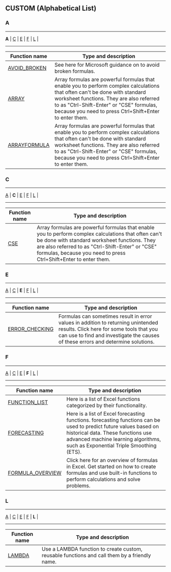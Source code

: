 ## CUSTOM (Alphabetical List) 

### A
---

**A**
|
[C](/r/excel/wiki/decronym/custom_alphabetical#wiki_c)
|
[E](/r/excel/wiki/decronym/custom_alphabetical#wiki_e)
|
[F](/r/excel/wiki/decronym/custom_alphabetical#wiki_f)
|
[L](/r/excel/wiki/decronym/custom_alphabetical#wiki_l)
|


---
| Function name                                                                                                              | Type and description                                                                                                                                                                                                                                                          |
| -------------------------------------------------------------------------------------------------------------------------- | ----------------------------------------------------------------------------------------------------------------------------------------------------------------------------------------------------------------------------------------------------------------------------- |
| [AVOID_BROKEN](https://support.office.com/en-us/article/How-to-avoid-broken-formulas-8309381d-33e8-42f6-b889-84ef6df1d586) | See here for Microsoft guidance on to avoid broken formulas.                                                                                                                                                                                                                  |
| [ARRAY](https://support.office.com/en-gb/article/Create-an-array-formula-e43e12e0-afc6-4a12-bc7f-48361075954d)             | Array formulas are powerful formulas that enable you to perform complex calculations that often can't be done with standard worksheet functions. They are also referred to as "Ctrl-Shift-Enter" or "CSE" formulas, because you need to press Ctrl+Shift+Enter to enter them. |
| [ARRAYFORMULA](https://support.office.com/en-gb/article/Create-an-array-formula-e43e12e0-afc6-4a12-bc7f-48361075954d)      | Array formulas are powerful formulas that enable you to perform complex calculations that often can't be done with standard worksheet functions. They are also referred to as "Ctrl-Shift-Enter" or "CSE" formulas, because you need to press Ctrl+Shift+Enter to enter them. |

### C
---

[A](/r/excel/wiki/decronym/custom_alphabetical#wiki_a)
|
**C**
|
[E](/r/excel/wiki/decronym/custom_alphabetical#wiki_e)
|
[F](/r/excel/wiki/decronym/custom_alphabetical#wiki_f)
|
[L](/r/excel/wiki/decronym/custom_alphabetical#wiki_l)
|


---
| Function name                                                                                                | Type and description                                                                                                                                                                                                                                                          |
| ------------------------------------------------------------------------------------------------------------ | ----------------------------------------------------------------------------------------------------------------------------------------------------------------------------------------------------------------------------------------------------------------------------- |
| [CSE](https://support.office.com/en-gb/article/Create-an-array-formula-e43e12e0-afc6-4a12-bc7f-48361075954d) | Array formulas are powerful formulas that enable you to perform complex calculations that often can't be done with standard worksheet functions. They are also referred to as "Ctrl-Shift-Enter" or "CSE" formulas, because you need to press Ctrl+Shift+Enter to enter them. |

### E
---

[A](/r/excel/wiki/decronym/custom_alphabetical#wiki_a)
|
[C](/r/excel/wiki/decronym/custom_alphabetical#wiki_c)
|
**E**
|
[F](/r/excel/wiki/decronym/custom_alphabetical#wiki_f)
|
[L](/r/excel/wiki/decronym/custom_alphabetical#wiki_l)
|


---
| Function name                                                                                                                                   | Type and description                                                                                                                                                                                              |
| ----------------------------------------------------------------------------------------------------------------------------------------------- | ----------------------------------------------------------------------------------------------------------------------------------------------------------------------------------------------------------------- |
| [ERROR_CHECKING](https://support.office.com/en-us/article/Use-error-checking-to-detect-errors-in-formulas-4d4c160b-8d9a-45f1-bec7-75f4b90045f8) | Formulas can sometimes result in error values in addition to returning unintended results. Click here for some tools that you can use to find and investigate the causes of these errors and determine solutions. |

### F
---

[A](/r/excel/wiki/decronym/custom_alphabetical#wiki_a)
|
[C](/r/excel/wiki/decronym/custom_alphabetical#wiki_c)
|
[E](/r/excel/wiki/decronym/custom_alphabetical#wiki_e)
|
**F**
|
[L](/r/excel/wiki/decronym/custom_alphabetical#wiki_l)
|


---
| Function name                                                                                                                   | Type and description                                                                                                                                                                                                                      |
| ------------------------------------------------------------------------------------------------------------------------------- | ----------------------------------------------------------------------------------------------------------------------------------------------------------------------------------------------------------------------------------------- |
| [FUNCTION_LIST](https://support.office.com/en-us/article/Excel-functions-by-category-5f91f4e9-7b42-46d2-9bd1-63f26a86c0eb)      | Here is a list of Excel functions categorized by their functionality.                                                                                                                                                                     |
| [FORECASTING](https://support.office.com/en-us/article/Forecasting-functions-897a2fe9-6595-4680-a0b0-93e0308d5f6e)              | Here is a list of Excel forecasting functions. forecasting functions can be used to predict future values based on historical data. These functions use advanced machine learning algorithms, such as Exponential Triple Smoothing (ETS). |
| [FORMULA_OVERVIEW](https://support.office.com/en-us/article/Overview-of-formulas-in-Excel-ecfdc708-9162-49e8-b993-c311f47ca173) | Click here for an overview of formulas in Excel. Get started on how to create formulas and use built-in functions to perform calculations and solve problems.                                                                             |

### L
---

[A](/r/excel/wiki/decronym/custom_alphabetical#wiki_a)
|
[C](/r/excel/wiki/decronym/custom_alphabetical#wiki_c)
|
[E](/r/excel/wiki/decronym/custom_alphabetical#wiki_e)
|
[F](/r/excel/wiki/decronym/custom_alphabetical#wiki_f)
|
**L**
|


---
| Function name                                                                                             | Type and description                                                                         |
| --------------------------------------------------------------------------------------------------------- | -------------------------------------------------------------------------------------------- |
| [LAMBDA](https://support.microsoft.com/en-us/office/lambda-function-bd212d27-1cd1-4321-a34a-ccbf254b8b67) | Use a LAMBDA function to create custom, reusable functions and call them by a friendly name. |

